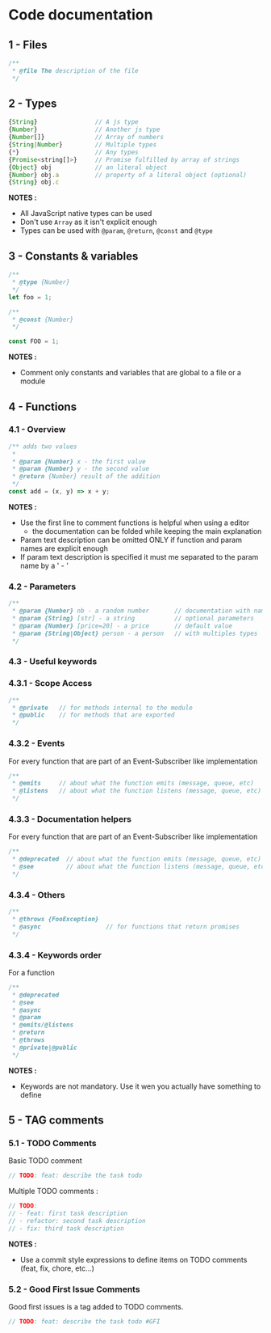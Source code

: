 # Code documentation

## 1 - Files

```js
/**
 * @file The description of the file
 */
```

## 2 - Types

```js
{String}                // A js type
{Number}                // Another js type
{Number[]}              // Array of numbers
{String|Number}         // Multiple types
{*}                     // Any types
{Promise<string[]>}     // Promise fulfilled by array of strings
{Object} obj            // an literal object
{Number} obj.a          // property of a literal object (optional)
{String} obj.c
```

**NOTES :**

- All JavaScript native types can be used
- Don't use `Array` as it isn't explicit enough
- Types can be used with `@param`, `@return`, `@const` and `@type`

## 3 - Constants & variables

```js
/**
 * @type {Number}
 */
let foo = 1;
```

```js
/**
 * @const {Number}
 */

const FOO = 1;
```

**NOTES :**

- Comment only constants and variables that are global to a file or a module

## 4 - Functions

### 4.1 - Overview

```js
/** adds two values
 *
 * @param {Number} x - the first value
 * @param {Number} y - the second value
 * @return {Number} result of the addition
 */
const add = (x, y) => x + y;
```

**NOTES :**

- Use the first line to comment functions is helpful when using a editor
  - the documentation can be folded while keeping the main explanation
- Param text description can be omitted ONLY if function and param names are explicit enough
- If param text description is specified it must me separated to the param name by a ' - '

### 4.2 - Parameters

```js
/**
 * @param {Number} nb - a random number       // documentation with name type and description
 * @param {String} [str] - a string           // optional parameters
 * @param {Number} [price=20] - a price       // default value
 * @param {String|Object} person - a person   // with multiples types
 */
```

### 4.3 - Useful keywords

### 4.3.1 - Scope Access

```js
/**
 * @private   // for methods internal to the module
 * @public    // for methods that are exported
 */
```

### 4.3.2 - Events

For every function that are part of an Event-Subscriber like implementation

```js
/**
 * @emits     // about what the function emits (message, queue, etc)
 * @listens   // about what the function listens (message, queue, etc)
 */
```

### 4.3.3 - Documentation helpers

For every function that are part of an Event-Subscriber like implementation

```js
/**
 * @deprecated  // about what the function emits (message, queue, etc)
 * @see         // about what the function listens (message, queue, etc)
 */
```

### 4.3.4 - Others

```js
/**
 * @throws {FooException}
 * @async                  // for functions that return promises
 */
```

### 4.3.4 - Keywords order

For a function

```js
/**
 * @deprecated
 * @see
 * @async
 * @param
 * @emits/@listens
 * @return
 * @throws
 * @private|@public
 */
```

**NOTES :**

- Keywords are not mandatory. Use it wen you actually have something to define

## 5 - TAG comments

### 5.1 - TODO Comments

Basic TODO comment

```js
// TODO: feat: describe the task todo
```

Multiple TODO comments :

```js
// TODO:
// - feat: first task description
// - refactor: second task description
// - fix: third task description
```

**NOTES :**

- Use a commit style expressions to define items on TODO comments (feat, fix, chore, etc...)

### 5.2 - Good First Issue Comments

Good first issues is a tag added to TODO comments.

```js
// TODO: feat: describe the task todo #GFI
```
